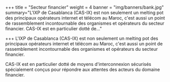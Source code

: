 +++
title = "Secteur financier"
weight = 4
banner = "img/banners/bank.jpg"
summary="L'IXP de Casablanca (CAS-IX) est non seulement un melting pot des principaux opérateurs internet et télécom au Maroc, c'est aussi un point de rassemblement incontournable des organismes et opérateurs du secteur financier. CAS-IX est en particulier dotté de..."

+++
L'IXP de Casablanca (CAS-IX) est non seulement un melting pot des principaux opérateurs internet et télécom au Maroc, c'est aussi un point de rassemblement incontournable des organismes et opérateurs du secteur financier.

CAS-IX est en particulier dotté de moyens d'interconnexion sécurisés spécialement conçus pour répondre aux attentes des acteurs du domaine financier.